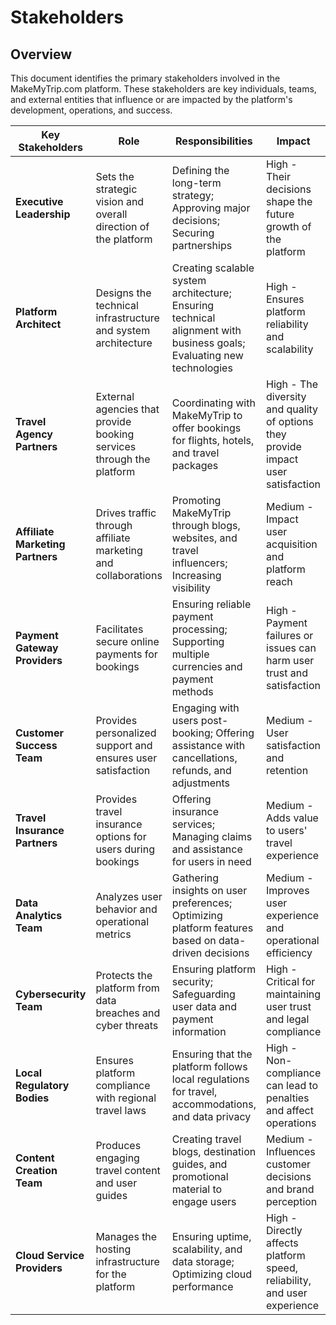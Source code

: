 # Stakeholders

## Overview
This document identifies the primary stakeholders involved in the MakeMyTrip.com platform. These stakeholders are key individuals, teams, and external entities that influence or are impacted by the platform's development, operations, and success.

| Key Stakeholders                | Role                                                                  | Responsibilities                                                                                                | Impact                                                                       |
|---------------------------------|-----------------------------------------------------------------------|-----------------------------------------------------------------------------------------------------------------|------------------------------------------------------------------------------|
| **Executive Leadership**        | Sets the strategic vision and overall direction of the platform        | Defining the long-term strategy; Approving major decisions; Securing partnerships                                | High - Their decisions shape the future growth of the platform               |
| **Platform Architect**          | Designs the technical infrastructure and system architecture           | Creating scalable system architecture; Ensuring technical alignment with business goals; Evaluating new technologies | High - Ensures platform reliability and scalability                           |
| **Travel Agency Partners**      | External agencies that provide booking services through the platform   | Coordinating with MakeMyTrip to offer bookings for flights, hotels, and travel packages                          | High - The diversity and quality of options they provide impact user satisfaction|
| **Affiliate Marketing Partners**| Drives traffic through affiliate marketing and collaborations           | Promoting MakeMyTrip through blogs, websites, and travel influencers; Increasing visibility                       | Medium - Impact user acquisition and platform reach                           |
| **Payment Gateway Providers**   | Facilitates secure online payments for bookings                       | Ensuring reliable payment processing; Supporting multiple currencies and payment methods                         | High - Payment failures or issues can harm user trust and satisfaction        |
| **Customer Success Team**       | Provides personalized support and ensures user satisfaction            | Engaging with users post-booking; Offering assistance with cancellations, refunds, and adjustments               | Medium - User satisfaction and retention                                     |
| **Travel Insurance Partners**   | Provides travel insurance options for users during bookings            | Offering insurance services; Managing claims and assistance for users in need                                   | Medium - Adds value to users' travel experience                               |
| **Data Analytics Team**         | Analyzes user behavior and operational metrics                         | Gathering insights on user preferences; Optimizing platform features based on data-driven decisions              | Medium - Improves user experience and operational efficiency                  |
| **Cybersecurity Team**          | Protects the platform from data breaches and cyber threats             | Ensuring platform security; Safeguarding user data and payment information                                       | High - Critical for maintaining user trust and legal compliance               |
| **Local Regulatory Bodies**     | Ensures platform compliance with regional travel laws                  | Ensuring that the platform follows local regulations for travel, accommodations, and data privacy                | High - Non-compliance can lead to penalties and affect operations             |
| **Content Creation Team**       | Produces engaging travel content and user guides                       | Creating travel blogs, destination guides, and promotional material to engage users                              | Medium - Influences customer decisions and brand perception                   |
| **Cloud Service Providers**     | Manages the hosting infrastructure for the platform                    | Ensuring uptime, scalability, and data storage; Optimizing cloud performance                                     | High - Directly affects platform speed, reliability, and user experience      |
